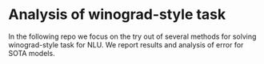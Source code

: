 # Analysis of winograd-style task
In the following repo we focus on the try out of several methods for solving winograd-style task for NLU. We report results and analysis of error for SOTA models.

